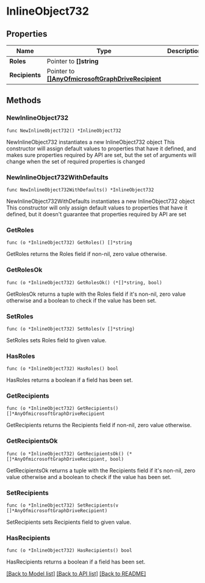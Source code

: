 # InlineObject732

## Properties

Name | Type | Description | Notes
------------ | ------------- | ------------- | -------------
**Roles** | Pointer to **[]string** |  | [optional] 
**Recipients** | Pointer to [**[]AnyOfmicrosoftGraphDriveRecipient**](AnyOfmicrosoftGraphDriveRecipient.md) |  | [optional] 

## Methods

### NewInlineObject732

`func NewInlineObject732() *InlineObject732`

NewInlineObject732 instantiates a new InlineObject732 object
This constructor will assign default values to properties that have it defined,
and makes sure properties required by API are set, but the set of arguments
will change when the set of required properties is changed

### NewInlineObject732WithDefaults

`func NewInlineObject732WithDefaults() *InlineObject732`

NewInlineObject732WithDefaults instantiates a new InlineObject732 object
This constructor will only assign default values to properties that have it defined,
but it doesn't guarantee that properties required by API are set

### GetRoles

`func (o *InlineObject732) GetRoles() []*string`

GetRoles returns the Roles field if non-nil, zero value otherwise.

### GetRolesOk

`func (o *InlineObject732) GetRolesOk() (*[]*string, bool)`

GetRolesOk returns a tuple with the Roles field if it's non-nil, zero value otherwise
and a boolean to check if the value has been set.

### SetRoles

`func (o *InlineObject732) SetRoles(v []*string)`

SetRoles sets Roles field to given value.

### HasRoles

`func (o *InlineObject732) HasRoles() bool`

HasRoles returns a boolean if a field has been set.

### GetRecipients

`func (o *InlineObject732) GetRecipients() []*AnyOfmicrosoftGraphDriveRecipient`

GetRecipients returns the Recipients field if non-nil, zero value otherwise.

### GetRecipientsOk

`func (o *InlineObject732) GetRecipientsOk() (*[]*AnyOfmicrosoftGraphDriveRecipient, bool)`

GetRecipientsOk returns a tuple with the Recipients field if it's non-nil, zero value otherwise
and a boolean to check if the value has been set.

### SetRecipients

`func (o *InlineObject732) SetRecipients(v []*AnyOfmicrosoftGraphDriveRecipient)`

SetRecipients sets Recipients field to given value.

### HasRecipients

`func (o *InlineObject732) HasRecipients() bool`

HasRecipients returns a boolean if a field has been set.


[[Back to Model list]](../README.md#documentation-for-models) [[Back to API list]](../README.md#documentation-for-api-endpoints) [[Back to README]](../README.md)


